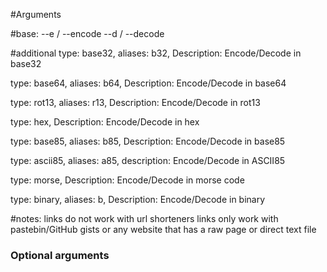#Arguments


#base:
--e / --encode
--d / --decode
  

#additional
type: base32,  aliases: b32, Description: Encode/Decode in base32


type: base64, aliases: b64, Description: Encode/Decode in base64


type: rot13, aliases: r13, Description: Encode/Decode in rot13


type: hex, Description: Encode/Decode in hex


type: base85, aliases: b85, Description: Encode/Decode in base85


type: ascii85, aliases: a85, description: Encode/Decode in ASCII85


type: morse, Description: Encode/Decode in morse code


type: binary, aliases: b, Description: Encode/Decode in binary
                                  



#notes:
links do not work with url shorteners
links only work with pastebin/GitHub gists or any website that has a raw page or direct text file


### Optional arguments